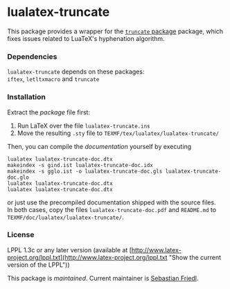 # lualatex-truncate
This package provides a wrapper for the [`truncate` package](https://ctan.org/pkg/truncate) package,
which fixes issues related to LuaTeX's hyphenation algorithm.


### Dependencies
`lualatex-truncate` depends on these packages:  
`iftex`, `letltxmacro` and `truncate`


### Installation
Extract the *package* file first:

  1. Run LaTeX over the file `lualatex-truncate.ins`
  2. Move the resulting `.sty` file to `TEXMF/tex/lualatex/lualatex-truncate/`
    
Then, you can compile the *documentation* yourself by executing

    lualatex lualatex-truncate-doc.dtx
    makeindex -s gind.ist lualatex-truncate-doc.idx
    makeindex -s gglo.ist -o lualatex-truncate-doc.gls lualatex-truncate-doc.glo
    lualatex lualatex-truncate-doc.dtx
    lualatex lualatex-truncate-doc.dtx
    

or just use the precompiled documentation shipped with the source files.  
In both cases, copy the files `lualatex-truncate-doc.pdf` and `README.md` to `TEXMF/doc/lualatex/lualatex-truncate/`.



### License
LPPL 1.3c or any later version (available at [http://www.latex-project.org/lppl.txt](http://www.latex-project.org/lppl.txt "Show the current version of the LPPL"))

This package is *maintained*. Current maintainer is [Sebastian Friedl](mailto:sfr682k@t-online.de).


